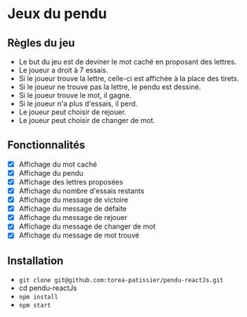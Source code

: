 # Jeux du pendu

## Règles du jeu

- Le but du jeu est de deviner le mot caché en proposant des lettres.
- Le joueur a droit à 7 essais.
- Si le joueur trouve la lettre, celle-ci est affichée à la place des tirets.
- Si le joueur ne trouve pas la lettre, le pendu est dessiné.
- Si le joueur trouve le mot, il gagne.
- Si le joueur n'a plus d'essais, il perd.
- Le joueur peut choisir de rejouer.
- Le joueur peut choisir de changer de mot.

## Fonctionnalités

- [x] Affichage du mot caché
- [x] Affichage du pendu
- [x] Affichage des lettres proposées
- [x] Affichage du nombre d'essais restants
- [x] Affichage du message de victoire
- [x] Affichage du message de défaite
- [x] Affichage du message de rejouer
- [x] Affichage du message de changer de mot
- [x] Affichage du message de mot trouvé

## Installation

- `git clone git@github.com:torea-patissier/pendu-reactJs.git`
- cd pendu-reactJs
- `npm install`
- `npm start`



